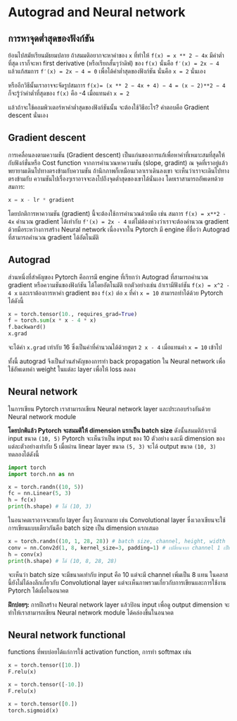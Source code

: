 # Autograd and Neural network

## การหาจุดต่ำสุดของฟังก์ชัน

ย้อนไปสมัยเรียนมัธยมปลาย ถ้าสมมติอยากจะหาค่าของ `x` ที่ทำให้ `f(x) = x ** 2 − 4x` มีค่าต่ำที่สุด
เราก็จะหา first derivative (หรือเรียกสั้นๆว่าดิฟ) ของ `f(x)` นั่นคือ `f′(x) = 2x − 4`
แล้วแก้สมการ `f′(x) = 2x − 4 = 0` เพื่อได้ค่าต่ำสุดของฟังก์ชัน นั่นคือ `x = 2` นั่นเอง

หรืออีกวิธีนั้นเราอาจจะจัดรูปสมการ `f(x)= (x ** 2 − 4x + 4) − 4 = (x − 2)**2 − 4`
ก็จะรู้ว่าค่าต่ำที่สุดของ `f(x)` คือ -4 เมื่อแทนค่า `x = 2`

แล้วถ้าจะใช้คอมพิวเตอร์หาค่าต่ำสุดของฟังก์ชันนั้น จะต้องใช้วิธีอะไร? คำตอบคือ Gradient descent นั่นเอง

## Gradient descent

การเคลื่อนลงตามความชัน (Gradient descent) เป็นแก่นของการแก้เพื่อหาค่าที่เหมาะสมที่สุดให้กับฟังก์ชั่นหรือ Cost function
จากการคำนวณหาความชัน (slope, gradint) ณ จุดที่เราอยู่แล้วพยายามเดินไปทางตรงข้ามกับความชัน
ถ้านึกภาพก็เหมือนเวลาเราเดินลงเขา จะเห็นว่าเราจะเดินไปทางตรงข้ามกับ ความชันไปเรื่องๆเราอาจจะลงไปถึงจุดต่ำสุดของเขาได้นั่นเอง
โดยเราสามารถอัพเดทด้วยสมการ:

```py
x = x - lr * gradient
```

โดยปกติการหาความชัน (gradient) นี้จะต้องใช้การคำนวณด้วยมือ เช่น สมการ `f(x) = x**2 - 4x` คำนวณ gradient ได้เท่ากับ
`f'(x) = 2x - 4` แต่ไม่ต้องห่วงว่าเราจะต้องคำนวณ gradient ด้วยมือระหว่างการสร้าง Neural network เนื่องจากใน Pytorch มี engine
ที่ชื่อว่า Autograd ที่สามารถคำนวณ gradient ได้อัตโนมัติ

## Autograd

ส่วนหนึ่งที่สำคัญของ Pytorch คือการมี engine ที่เรียกว่า Autograd ที่สามารถคำนวณ gradient หรือความชันของฟังก์ชัน
ได้โดยอัตโนมัติ ยกตัวอย่างเช่น ถ้าเรามีฟังก์ชัน `f(x) = x^2 - 4 x` และเราต้องการหาค่า gradient ของ `f(x)` ต่อ `x` ที่ค่า
`x = 10` สามารถทำได้ด้วย Pytorch ได้ดังนี้

```py
x = torch.tensor(10., requires_grad=True)
f = torch.sum(x * x - 4 * x)
f.backward()
x.grad
```

จะได้ค่า `x.grad` เท่ากับ 16 ซึ่งเป็นค่าที่คำนวณได้ด้วยสูตร `2 x - 4` เมื่อแทนค่า `x = 10` เข้าไป

ทั้งนี้ autograd จึงเป็นส่วนสำคัญของการทำ back propagation ใน Neural network เพื่อใช้อัพเดทค่า weight ในแต่ละ layer
เพื่อให้ loss ลดลง

## Neural network

ในการเขียน Pytorch เราสามารถเขียน Neural network layer และประกอบร่างกันด้วย Neural network module

**โดยปกติแล้ว Pytorch จะสมมติให้ dimension แรกเป็น batch size** ดังนั้นสมมติถ้าเรามี input ขนาด `(10, 5)`
Pytorch จะเห็นว่าเป็น input ของ 10 ตัวอย่าง และมี dimension ของแต่ละตัวอย่างเท่ากับ 5
เมื่อผ่าน linear layer ขนาด `(5, 3)` จะได้ output ขนาด `(10, 3)` ทดลองได้ดังนี้

```py
import torch
import torch.nn as nn

x = torch.randn((10, 5))
fc = nn.Linear(5, 3)
h = fc(x)
print(h.shape) # ได้ (10, 3)
```

ในอนาคตเราอาจจะพบกับ layer อื่นๆ อีกมากมาย เช่น Convolutional layer ซึ่งเวลาเขียนจะใช้การเขียนแบบเดียวกันคือ batch size
เป็น dimension แรกเสมอ

```py
x = torch.randn((10, 1, 28, 28)) # batch size, channel, height, width
conv = nn.Conv2d(1, 8, kernel_size=3, padding=1) # เปลี่ยนจาก channel 1 เป็น 8
h = conv(x)
print(h.shape) # ได้ (10, 8, 28, 28)
```

จะเห็นว่า batch size จะมีขนาดเท่ากับ input คือ 10 แต่จะมี channel เพิ่มเป็น 8 แทน
ในคลาสนี้ยังไม่ได้ลงลึกเกี่ยวกับ Convolutional layer แต่จะเห็นภาพรวมเกี่ยวกับการเขียนและการใช้งาน Pytorch ได้เผื่อในอนาคต

**ฝึกบ่อยๆ:** การฝึกสร้าง Neural network layer แล้วป้อน input เพื่อดู output dimension จะทำให้เราสามารถเขียน
Neural network module ได้คล่องขึ้นในอนาคต

## Neural network functional

functions ที่พบบ่อยได้แก่การใช้ activation function, การทำ softmax เช่น

```py
x = torch.tensor([10.])
F.relu(x)

x = torch.tensor([-10.])
F.relu(x)

x = torch.tensor([0.])
torch.sigmoid(x)
```
